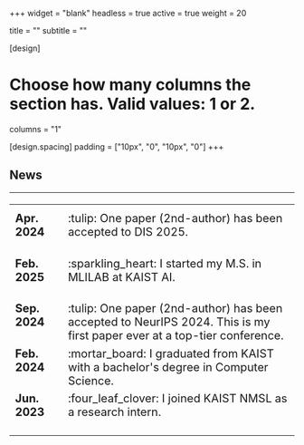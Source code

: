 +++
widget = "blank"
headless = true
active = true
weight = 20

title = ""
subtitle = ""

[design]
  # Choose how many columns the section has. Valid values: 1 or 2.
  columns = "1"

[design.spacing]
  padding = ["10px", "0", "10px", "0"]
+++
<style>
td, th {
  border: none!important;
  vertical-align: top;
}

.news {
  font-size: 20px;
}

@media only screen and (max-width: 768px) {
  .news {
    font-size: 16px;
  } 
}
</style>

<!-- <div style="margin-left: 10%; margin-right: 10%;"> -->
<h2 class="section">News</h2>
<hr class="divider"></hr>

<table class="news">
         <tr>
            <th></th>
            <th></th>
         </tr>
         <tr>
            <td><b>Apr. 2024</b> &nbsp; &nbsp; &nbsp; &nbsp;</td>
            <td>:tulip: One paper (2nd-author) has been accepted to DIS 2025.</td>
         </tr>
         <tr>
            <td><b>Feb. 2025</b> &nbsp; &nbsp; &nbsp; &nbsp;</td>
            <td>:sparkling_heart: I started my M.S. in MLILAB at KAIST AI.</td>
         </tr>
         <tr>
            <td><b>Sep. 2024</b> &nbsp; &nbsp; &nbsp; &nbsp;</td>
            <td>:tulip: One paper (2nd-author) has been accepted to NeurIPS 2024. This is my first paper ever at a top-tier conference.</td>
         </tr>
         <tr>
            <td><b>Feb. 2024</b> &nbsp; &nbsp; &nbsp; &nbsp;</td>
            <td>:mortar_board: I graduated from KAIST with a bachelor's degree in Computer Science.</td>
         </tr>
         <tr>
            <td><b>Jun. 2023</b> &nbsp; &nbsp; &nbsp; &nbsp;</td>
            <td>:four_leaf_clover: I joined KAIST NMSL as a research intern.</td>
         </tr>
         <!-- <tr>
            <td><b>Aug. 2025</b> &nbsp; &nbsp; &nbsp; &nbsp;</td>
            <td>:sparkling_heart: Started my Ph.D. at Carnegie Mellon University</td>
         </tr>
         <tr>
            <td><b>Jul. 2025</b> &nbsp; &nbsp; &nbsp; &nbsp;</td>
            <td>:airplane: Attending DIS 2025 @ Funchal, Madeira</td>
         </tr>
         <tr>
            <td><b>May. 2025</b> &nbsp; &nbsp; &nbsp; &nbsp;</td>
            <td>:tulip: Paper accepted at DIS 2025</td>
         </tr>
         <tr>
            <td><b>Apr. 2025</b> &nbsp; &nbsp; &nbsp; &nbsp;</td>
            <td>:trophy: <a href="https://yewon-kim.com/amuse/">Amuse</a> won the Best Paper Award (top 1%) at CHI 2025!</td>
         </tr>
         <tr>
            <td><b>Apr. 2025</b> &nbsp; &nbsp; &nbsp; &nbsp;</td>
            <td>:airplane: Attending CHI 2025 @ Yokohama, Japan</td>
         </tr>
         <tr>
            <td><b>Mar. 2025</b> &nbsp; &nbsp; &nbsp; &nbsp;</td>
            <td>:sparkling_heart: I'll be joining CMU as a PhD student in Fall 2025!</td>
         </tr>
         <tr>
            <td><b>Jan. 2025</b> &nbsp; &nbsp; &nbsp; &nbsp;</td>
            <td>:tulip: Paper accepted at CHI 2025</td>
         </tr>
         <tr>
            <td><b>Apr. 2024</b> &nbsp; &nbsp; &nbsp; &nbsp;</td>
            <td>👩🏻‍💻 Visiting research at CMU @ Pittsburgh, PA (Apr - Sep)</td>
         </tr> -->
         <!-- <tr>
            <td><b>Jan. 2024</b> &nbsp; &nbsp; &nbsp; &nbsp;</td>
            <td>:tulip: Paper accepted at CHI 2024</td>
         </tr>
         <tr>
            <td><b>Oct. 2023</b> &nbsp; &nbsp; &nbsp; &nbsp;</td>
            <td>:airplane: UbiComp/ISWC 2023 @ Cancun, Mexico (Oct 8 - 12)</td>
         </tr> -->
         <!-- <tr>
            <td><b>Sep. 2023</b> &nbsp; &nbsp; &nbsp; &nbsp;</td>
            <td>:tulip: Paper accepted at NeurIPS 2023</td>
         </tr> -->
         <!-- <tr>
            <td><b>Apr. 2023</b> &nbsp; &nbsp; &nbsp; &nbsp;</td>
            <td>:tulip: Paper accepted at IMWUT (UbiComp) 2023</td>
         </tr> -->
         <!-- <tr>
            <td><b>Apr. 2023</b> &nbsp; &nbsp; &nbsp; &nbsp;</td>
            <td>:airplane: CHI 2023 @ Hamburg, Germany (Apr 22 - 29)</td>
         </tr> -->
         <!-- <tr>
            <td><b>Mar. 2023</b> &nbsp; &nbsp; &nbsp; &nbsp;</td>
            <td>:tulip: Paper accepted at CHI Workshop 2023</td>
         </tr> -->
         <!-- <tr>
            <td><b>Feb. 2023</b> &nbsp; &nbsp; &nbsp; &nbsp;</td>
            <td>:tulip: Paper accepted at CHI LBW 2023</td>
         </tr> -->
         <!-- <tr>
            <td><b>Nov. 2022</b> &nbsp; &nbsp; &nbsp; &nbsp;</td>
            <td>:airplane: NeurIPS 2022 @ New Orleans, LA (Nov 28 - Dec 3)</td>
         </tr> -->
         <!-- <tr>
            <td><b>Sep. 2022</b> &nbsp; &nbsp; &nbsp; &nbsp;</td>
            <td>:tulip: Paper accepted at NeurIPS 2022</td>
         </tr> -->
         <!-- <tr>
            <td><b>Jul. 2022</b> &nbsp; &nbsp; &nbsp; &nbsp;</td>
            <td>:trophy: Won the Students with Outstanding Questions Award of KAIST</td>
         </tr> -->
         <!-- <tr>
            <td><b>Feb. 2022</b> &nbsp; &nbsp; &nbsp; &nbsp;</td>
            <td>:four_leaf_clover: Joined Networking & Mobile Systems Lab as a Master's Student</td>
         </tr>
         <tr>
            <td><b>Feb. 2022</b> &nbsp; &nbsp; &nbsp; &nbsp;</td>
            <td>:mortar_board: Graduated from KAIST with honors</td>
         </tr> -->
      </table>

<!-- |                      |               | 
| :------------------- | :------------ | 
| **Jul. 2022** &nbsp; &nbsp; &nbsp; &nbsp; | :trophy: Won the Students with Outstanding Questions Award of KAIST | 
| **Feb. 2022** &nbsp; &nbsp; &nbsp; &nbsp; | :four_leaf_clover: Joined Networking & Mobile Systems Lab as a Master's Student | 
| **Feb. 2022** &nbsp; &nbsp; &nbsp; &nbsp; | :mortar_board: Graduated from KAIST with honors |  -->

<!-- </div> -->
